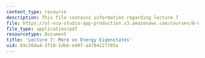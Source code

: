 ```yaml
---
content_type: resource
description: This file contains information regarding lecture 7
file: https://ol-ocw-studio-app-production.s3.amazonaws.com/courses/8-04-quantum-physics-i-spring-2013/b9c26da43f181db6e407a4784127705a_MIT8_04S13_Lec07.pdf
file_type: application/pdf
resourcetype: Document
title: 'Lecture 7: More on Energy Eigenstates'
uid: b9c26da4-3f18-1db6-e407-a4784127705a
---
```

